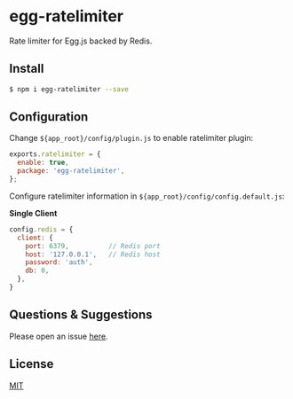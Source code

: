 # egg-ratelimiter

Rate limiter for Egg.js backed by Redis.

## Install

```bash
$ npm i egg-ratelimiter --save
```

## Configuration

Change `${app_root}/config/plugin.js` to enable ratelimiter plugin:

```js
exports.ratelimiter = {
  enable: true,
  package: 'egg-ratelimiter',
};
```

Configure ratelimiter information in `${app_root}/config/config.default.js`:

**Single Client**

```javascript
config.redis = {
  client: {
    port: 6379,          // Redis port
    host: '127.0.0.1',   // Redis host
    password: 'auth',
    db: 0,
  },
}
```

## Questions & Suggestions

Please open an issue [here](https://github.com/eggjs/egg/issues).

## License

[MIT](LICENSE)
